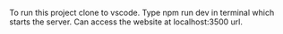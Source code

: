 To run this project clone to vscode.
Type npm run dev in terminal which starts the server.
Can access the website at localhost:3500 url.
